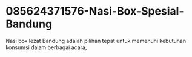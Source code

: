 # 085624371576-Nasi-Box-Spesial-Bandung
Nasi box lezat Bandung adalah pilihan tepat untuk memenuhi kebutuhan konsumsi dalam berbagai acara, 
